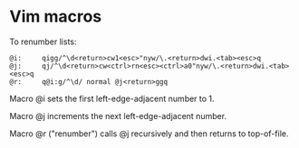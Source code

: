 Vim macros
==========

To renumber lists:

    @i:     qigg/^\d<return>cw1<esc>"nyw/\.<return>dwi.<tab><esc>q
    @j:     qj/^\d<return>cw<ctrl>rn<esc><ctrl>a0"nyw/\.<return>dwi.<tab><esc>q
    @r:     q@i:g/^\d/ normal @j<return>ggq

Macro @i sets the first left-edge-adjacent number to 1.

Macro @j increments the next left-edge-adjacent number.

Macro @r ("renumber") calls @j recursively and then returns to top-of-file.
